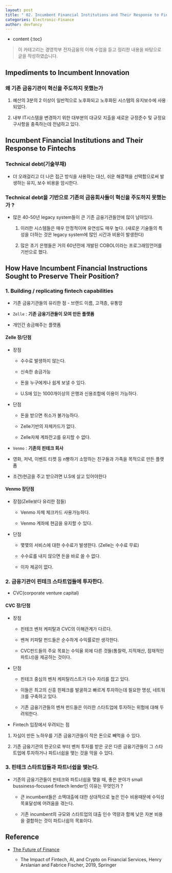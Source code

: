 ```yaml
---
layout: post
title: " 02. Incumbent Financial Institutions and Their Response to Fintechs "
categories: Electronic-Finance
author: devfancy
---
```

* content
{:toc}

> 이 카테고리는 경영학부 전자금융의 이해 수업을 듣고 정리한 내용을 바탕으로 글을 작성하였습니다.

## Impediments to Incumbent Innovation

### 왜 기존 금융기관이 혁신을 주도하지 못했는가

1. 예산의 3분의 2 이상이 일반적으로 노후화되고 노후화된 시스템의 유지보수에 사용되었다.

2. 내부 IT시스템을 변경하기 위한 대부분의 대규모 지출을 새로운 규정준수 및 규정요구사항을 충족하는데 전념하고 있다.

## Incumbent Financial Institutions and Their Response to Fintechs

### Technical debt(기술부채)

* 더 오래걸리고 더 나은 접근 방식을 사용하는 대신, 쉬운 해결책을 선택함으로써 발생하는 유지, 보수 비용을 암시한다.

### Technical debt을 기반으로 기존의 금융회사들이 혁신을 주도하지 못했는가 ?

* 많은 40-50년 legacy system들이 큰 기존 금융기관들안에 많이 남아있다.

  1. 이러한 시스템들은 매우 안정적이며 유연성도 매우 높다. (새로운 기술들의 특성을 더하는 것은 legacy system에 많인 시간과 비용이 발생한다)
  
  2. 많은 초기 은행들은 거의 60년전에 개발된 COBOL이라는 프로그래밍언어를 기반으로 했다.


## How Have Incumbent Financial Instructions Sought to Preserve Their Position?

### 1. Building / replicating fintech capabilities

* 기존 금융기관들의 유리한 점 - 브랜드 이름, 고객층, 유통망

* `Zelle` : **기존 금융기관들이 모여 만든 플랫폼**

* 개인간 송금해주는 플랫폼
  
#### Zelle 장/단점

* 장점

  * 수수료 발생하지 않는다.
  
  * 신속한 송금가능
    
  * 돈을 누구에게나 쉽게 보낼 수 있다.
    
  * U.S에 있는 1000개이상의 은행과 신용조합에 이용이 가능하다.

* 단점
  
  * 돈을 받으면 취소가 불가능하다.
    
  * Zelle기반의 자체카드가 없다.
    
  * Zelle자체 계좌잔고를 유지할 수 없다.

* `Venmo` :  **기존의 핀테크 회사**

* 영화, 저녁, 이벤트 티켓 등 n빵하기 소망하는 친구들과 가족을 목적으로 만든 플랫폼

* 조건)현금을 주고 받으려면 U.S에 살고 있어야한다
      

#### Venmo 장단점
      
* 장점(Zelle보다 유리한 점들)

  * Venmo 자체 체크카드 사용가능하다.
          
  * Venmo 계좌에 현금을 유지할 수 있다.

* 단점
          
  * 몇몇의 서비스에 대한 수수료가 발생한다. (Zelle는 수수료 무료)
            
  * 수수료를 내지 않으면 돈을 바로 쓸 수 없다.
            
  * 이자 제공이 없다.

### 2. 금융기관이 핀테크 스타트업들에 투자한다.

* CVC(corporate venture capital)
  
#### CVC  장/단점

* 장점

  * 핀테크 벤처 케피탈과 CVC의 이해관계가 다르다.
          
  * 벤쳐 키파탈 펀드들은 순수하게 수익률로만 생각한다.
          
  * CVC펀드들의 주요 목표는 수익율 외에 다른 것들(통찰력, 지적재산, 잠재적인 파트너)을 제공하는 것이다.

* 단점

  * 핀테크 중심의 벤처 케피탈리스트가 다수 자리를 잡고 있다.
    
  * 이들은 최고의 신흥 힌페크를 발굴하고 빠르게 투자하는데 필요한 명성, 네트워크를 구축하고 있다.
    
  * 기존 금융기관들의 벤쳐 펀드들은 이러한 스타트업에 투자하는 위험에 대해 두려워한다.

* Fintech 입장에서 우려되는 점

1.  자심이 만든 노하우를 기존 금융기관들이 작은 돈으로 빼먹을 수 있다.

2. 기존 금융기관의 한곳으로 부터 벤처 투자를 받은 곳은 다른 금융기관들이 그 스타트업에 투자하거나 파트너쉽을 맺는 것을 막을 수 있다.

### 3. 핀테크 스타트업들과 파트너쉽을 맺는다.

* 기존의 금융기관들이 핀테크와 파트너쉽을 맺을 때, 좋은 분야가 small bussiness-focused fintech lender인 이유는 무엇인가 ?
  
  * 큰 incumbent들은 소액대출에 대한 상대적으로 높은 인수 비용때문에 수익성 목표달성에 어려움을 겪는다.
    
  * 기존 incumbent의 규모와 스타트업의 대출 인수 역량과 함께 낮은 자본 비용을 결합하는 것이 파트너쉽의 목표이다.


## Reference

* [The Future of Finance](https://link.springer.com/book/10.1007/978-3-030-14533-0)

    * The Impact of Fintech, AI, and Crypto on Financial Services, Henry Arslanian and Fabrice Fischer, 2019, Springer

